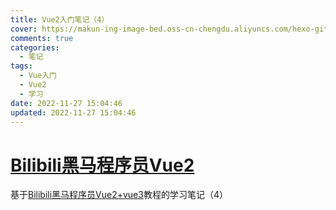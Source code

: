 ```yaml
---
title: Vue2入门笔记（4）
cover: https://makun-ing-image-bed.oss-cn-chengdu.aliyuncs.com/hexo-gitee-blog/article/_post/notes/vue2-4/cover.png
comments: true
categories:
  - 笔记
tags:
  - Vue入门
  - Vue2
  - 学习
date: 2022-11-27 15:04:46
updated: 2022-11-27 15:04:46
---
```


# [Bilibili黑马程序员Vue2](https://www.bilibili.com/video/BV1zq4y1p7ga/?vd_source=43f3f41b9a99cfe3d5248db59a3897c7)

基于[Bilibili黑马程序员Vue2+vue3](https://www.bilibili.com/video/BV1zq4y1p7ga/?vd_source=43f3f41b9a99cfe3d5248db59a3897c7)教程的学习笔记（4）















